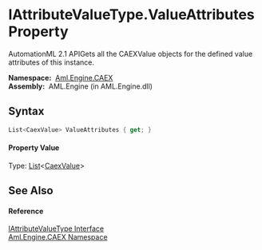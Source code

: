 IAttributeValueType.ValueAttributes Property
============================================
AutomationML 2.1 APIGets all the CAEXValue objects for the defined value attributes of this instance.

  **Namespace:**  [Aml.Engine.CAEX][1]  
  **Assembly:**  AML.Engine (in AML.Engine.dll)

Syntax
------

```csharp
List<CaexValue> ValueAttributes { get; }
```

#### Property Value
Type: [List][2]&lt;[CaexValue][3]>

See Also
--------

#### Reference
[IAttributeValueType Interface][4]  
[Aml.Engine.CAEX Namespace][1]  

[1]: ../README.md
[2]: https://docs.microsoft.com/dotnet/api/system.collections.generic.list-1
[3]: ../../Aml.Engine.CAEX.Extensions/CaexValue/README.md
[4]: README.md
[5]: https://www.automationml.org
[6]: ../../icons/logoShade.png